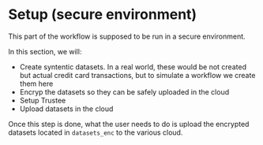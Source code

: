 # Setup (secure environment)
This part of the workflow is supposed to be run in a secure environment.

In this section, we will:

* Create syntentic datasets. In a real world, these would be not created but actual credit card transactions, but to simulate a workflow we create them here
* Encryp the datasets so they can be safely uploaded in the cloud
* Setup Trustee
* Upload datasets in the cloud

Once this step is done, what the user needs to do is upload the encrypted datasets located in `datasets_enc` to the various cloud.